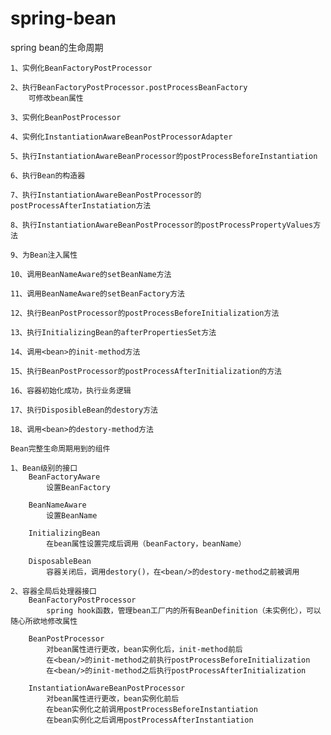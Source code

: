 # spring-bean
spring bean的生命周期

    1、实例化BeanFactoryPostProcessor
    
    2、执行BeanFactoryPostProcessor.postProcessBeanFactory
        可修改bean属性
        
    3、实例化BeanPostProcessor
    
    4、实例化InstantiationAwareBeanPostProcessorAdapter
    
    5、执行InstantiationAwareBeanProcessor的postProcessBeforeInstantiation
    
    6、执行Bean的构造器
    
    7、执行InstantiationAwareBeanPostProcessor的postProcessAfterInstatiation方法
    
    8、执行InstantiationAwareBeanPostProcessor的postProcessPropertyValues方法
    
    9、为Bean注入属性
    
    10、调用BeanNameAware的setBeanName方法
    
    11、调用BeanNameAware的setBeanFactory方法
    
    12、执行BeanPostProcessor的postProcessBeforeInitialization方法
    
    13、执行InitializingBean的afterPropertiesSet方法
    
    14、调用<bean>的init-method方法
    
    15、执行BeanPostProcessor的postProcessAfterInitialization的方法
    
    16、容器初始化成功，执行业务逻辑
    
    17、执行DisposibleBean的destory方法
    
    18、调用<bean>的destory-method方法
    
    Bean完整生命周期用到的组件
    
    1、Bean级别的接口
        BeanFactoryAware
            设置BeanFactory
            
        BeanNameAware
            设置BeanName
            
        InitializingBean
            在bean属性设置完成后调用（beanFactory，beanName）
            
        DisposableBean
            容器关闭后，调用destory()，在<bean/>的destory-method之前被调用
            
    2、容器全局后处理器接口
        BeanFactoryPostProcessor
            spring hook函数，管理bean工厂内的所有BeanDefinition（未实例化），可以随心所欲地修改属性
            
        BeanPostProcessor
            对bean属性进行更改，bean实例化后，init-method前后
            在<bean/>的init-method之前执行postProcessBeforeInitialization
            在<bean/>的init-method之后执行postProcessAfterInitialization
            
        InstantiationAwareBeanPostProcessor
            对bean属性进行更改，bean实例化前后
            在bean实例化之前调用postProcessBeforeInstantiation
            在bean实例化之后调用postProcessAfterInstantiation
            
